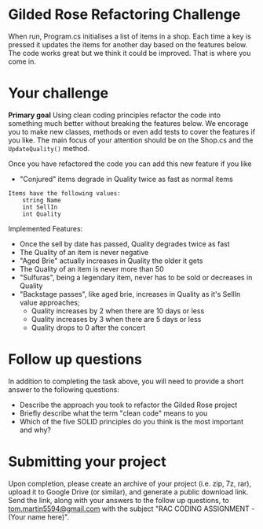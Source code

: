 # Gilded Rose Refactoring Challenge

When run, Program.cs initialises a list of items in a shop.
Each time a key is pressed it updates the items for another day based on the features below.
The code works great but we think it could be improved. That is where you come in.

# Your challenge
**Primary goal**
Using clean coding principles refactor the code into something much better without breaking the features below.
We encorage you to make new classes, methods or even add tests to cover the features if you like.
The main focus of your attention should be on the Shop.cs and the `UpdateQuality()` method.

Once you have refactored the code you can add this new feature if you like
- "Conjured" items degrade in Quality twice as fast as normal items
     

```
Items have the following values:
	string Name
	int SellIn 
	int Quality
```

Implemented Features:
- Once the sell by date has passed, Quality degrades twice as fast								
- The Quality of an item is never negative														
- "Aged Brie" actually increases in Quality the older it gets									
- The Quality of an item is never more than 50													
- "Sulfuras", being a legendary item, never has to be sold or decreases in Quality				
- "Backstage passes", like aged brie, increases in Quality as it's SellIn value approaches;		
	- Quality increases by 2 when there are 10 days or less										
	- Quality increases by 3 when there are 5 days or less										
	- Quality drops to 0 after the concert

# Follow up questions
In addition to completing the task above, you will need to provide a short answer to the following questions:
- Describe the approach you took to refactor the Gilded Rose project
- Briefly describe what the term "clean code" means to you
- Which of the five SOLID principles do you think is the most important and why?

# Submitting your project
Upon completion, please create an archive of your project (i.e. zip, 7z, rar), upload it to Google Drive (or similar), and generate a public download link. 
Send the link, along with your answers to the follow up questions, to tom.martin5594@gmail.com with the subject "RAC CODING ASSIGNMENT - (Your name here)".
